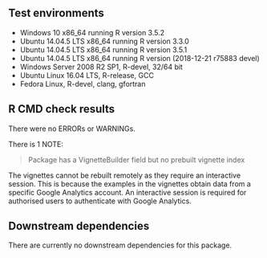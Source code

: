 ## Test environments
* Windows 10 x86_64 running R version 3.5.2
* Ubuntu 14.04.5 LTS x86_64 running R version 3.3.0
* Ubuntu 14.04.5 LTS x86_64 running R version 3.5.1
* Ubuntu 14.04.5 LTS x86_64 running R version (2018-12-21 r75883 devel)
* Windows Server 2008 R2 SP1, R-devel, 32/64 bit
* Ubuntu Linux 16.04 LTS, R-release, GCC
* Fedora Linux, R-devel, clang, gfortran

## R CMD check results
There were no ERRORs or WARNINGs.

There is 1 NOTE:
> Package has a VignetteBuilder field but no prebuilt vignette index
  
The vignettes cannot be rebuilt remotely as they require an interactive session. This is because the examples in the vignettes obtain data from a specific Google Analytics account. An interactive session is required for authorised users to authenticate with Google Analytics.

## Downstream dependencies
There are currently no downstream dependencies for this package.

